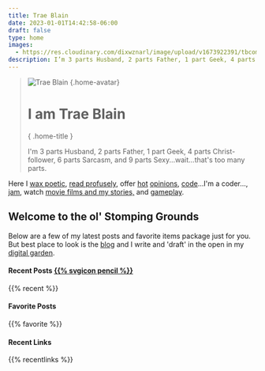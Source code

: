 ```yaml
---
title: Trae Blain
date: 2023-01-01T14:42:58-06:00
draft: false
type: home
images:
  - https://res.cloudinary.com/dixwznarl/image/upload/v1673922391/tbcom/tblain-background.jpg
description: I’m 3 parts Husband, 2 parts Father, 1 part Geek, 4 parts Christ-follower, 6 parts Sarcasm, and 9 parts Sexy…wait…that’s too many parts.
---
```


<blockquote>

![Trae Blain](https://res.cloudinary.com/dixwznarl/image/upload/v1673578716/tbcom/avatar.svg)
{.home-avatar}

# I am Trae Blain
{ .home-title }

I'm 3 parts Husband, 2 parts Father, 1 part Geek, 4 parts Christ-follower, 6 parts Sarcasm, and 9 parts Sexy...wait...that's too many parts.

</blockquote>

Here I [wax poetic](/blog/), [read profusely](https://traeblain.com/#reads), offer [hot](https://traeblain.com/#tweet) [opinions](https://social.lol/@trae), [code](https://github.com/traeblain)...I'm a coder..., [jam](https://last.fm/tblain), watch [movie films and my stories,](https://trakt.tv/users/traeblain) and [gameplay](https://rawg.io/@g0thar).

## Welcome to the ol' Stomping Grounds

Below are a few of my latest posts and favorite items package just for you.  But best place to look is the [blog](/blog/) and I write and 'draft' in the open in my [digital garden](/notebook/).

#### Recent Posts [{{% svgicon pencil %}}](/blog/)

{{% recent %}}

#### Favorite Posts

{{% favorite %}}

#### Recent Links

{{% recentlinks %}}
